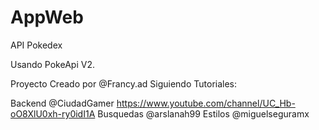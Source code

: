 # AppWeb

API Pokedex

Usando PokeApi V2.

Proyecto Creado por @Francy.ad 
Siguiendo Tutoriales:

Backend @CiudadGamer https://www.youtube.com/channel/UC_Hb-oO8XlU0xh-ry0idI1A
Busquedas @arslanah99
Estilos @miguelseguramx


